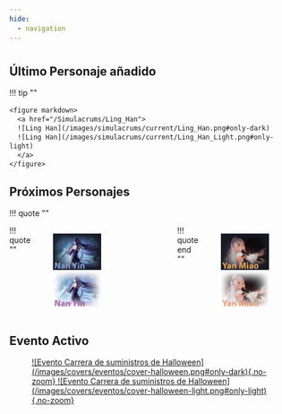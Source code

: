 ```yaml
---
hide:
  - navigation
---
```

#
## **Último Personaje añadido**

!!! tip ""

    <figure markdown>
      <a href="/Simulacrums/Ling_Han">
      ![Ling Han](/images/simulacrums/current/Ling_Han.png#only-dark)
      ![Ling Han](/images/simulacrums/current/Ling_Han_Light.png#only-light)
      </a>
    </figure>

## **Próximos Personajes**

!!! quote ""
    <figure style="display: flex; justify-content: space-around; margin: auto;" markdown>
    !!! quote ""
        <figure markdown>
          <a href="/Simulacrums/Nan_Yin">
          ![Nan Yin](/images/simulacrums/upcoming/Nan_Yin.png#only-dark)
          ![Nan Yin](/images/simulacrums/upcoming/Nan_Yin_Light.png#only-light)
          </a>
        </figure>
    <figure markdown><p>&nbsp;&nbsp;&nbsp;&nbsp;</p></figure>
    !!! quote end ""
        <figure markdown>
          <a href="/Simulacrums/Yan_Miao">
          ![Nan Yin](/images/simulacrums/upcoming/Yan_Miao.png#only-dark)
          ![Nan Yin](/images/simulacrums/upcoming/Yan_Miao_Light.png#only-light)
          </a>
        </figure>
    </figure>

## **Evento Activo**

<figure markdown>
  <a href="https://twitter.com/ToF_ES_OFICIAL/status/1717728573279334439">
  ![Evento Carrera de suministros de Halloween](/images/covers/eventos/cover-halloween.png#only-dark){.no-zoom}
  ![Evento Carrera de suministros de Halloween](/images/covers/eventos/cover-halloween-light.png#only-light){.no-zoom}
  </a>
</figure>
